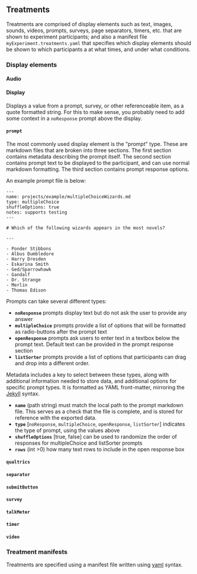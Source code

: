 ## Treatments

Treatments are comprised of display elements such as text, images, sounds, videos, prompts, surveys, page separators, timers, etc. that are shown to experiment participants; and also a manifest file `myExperiment.treatments.yaml` that specifies which display elements should be shown to which participants a at what times, and under what conditions.

### Display elements

#### Audio

#### Display

Displays a value from a prompt, survey, or other referenceable item, as a quote formatted string. For this to make sense, you probably need to add some context in a `noResponse` prompt above the display.

#### `prompt`

The most commonly used display element is the "prompt" type. These are markdown files that are broken into three sections. The first section contains metadata describing the prompt itself. The second section contains prompt text to be displayed to the participant, and can use normal markdown formatting. The third section contains prompt response options.

An example prompt file is below:

```
---
name: projects/example/multipleChoiceWizards.md
type: multipleChoice
shuffleOptions: true
notes: supports testing
---

# Which of the following wizards appears in the most novels?

---

- Ponder Stibbons
- Albus Dumbledore
- Harry Dresden
- Eskarina Smith
- Ged/Sparrowhawk
- Gandalf
- Dr. Strange
- Merlin
- Thomas Edison
```

Prompts can take several different types:

- **`noResponse`** prompts display text but do not ask the user to provide any answer
- **`multipleChoice`** prompts provide a list of options that will be formatted as radio-buttons after the prompt text
- **`openResponse`** prompts ask users to enter text in a textbox below the prompt text. Default text can be provided in the prompt response section
- **`listSorter`** prompts provide a list of options that participants can drag and drop into a different order.

Metadata includes a key to select between these types, along with additional information needed to store data, and additional options for specific prompt types. It is formatted as YAML front-matter, mirroring the [Jekyll](https://jekyllrb.com/docs/front-matter/) syntax.

- **`name`** (path string) must match the local path to the prompt markdown file. This serves as a check that the file is complete, and is stored for reference with the exported data.
- **`type`** [`noResponse`, `multipleChoice`, `openResponse`, `listSorter`] indicates the type of prompt, using the values above
- **`shuffleOptions`** [true, false] can be used to randomize the order of responses for multipleChoice and listSorter prompts
- **`rows`** (int >0) how many text rows to include in the open response box

#### `qualtrics`

#### `separator`

#### `submitButton`

#### `survey`

#### `talkMeter`

#### `timer`

#### `video`

### Treatment manifests

Treatments are specified using a manifest file written using [yaml](https://www.cloudbees.com/blog/yaml-tutorial-everything-you-need-get-started) syntax.
